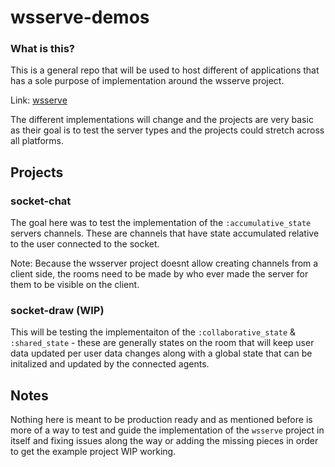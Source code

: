 # wsserve-demos

### What is this?
This is a general repo that will be used to host different of applications that has a sole purpose of implementation around the wsserve project. 

Link: [wsserve](https://github.com/toreanjoel/wsserve)

The different implementations will change and the projects are very basic as their goal is to test the server types and the projects could stretch across all platforms.

## Projects

### socket-chat
The goal here was to test the implementation of the `:accumulative_state` servers channels. These are channels that have state accumulated relative to the user connected to the socket.

Note: Because the wsserver project doesnt allow creating channels from a client side, the rooms need to be made by who ever made the server for them to be visible on the client.

### socket-draw (WIP)
This will be testing the implementaiton of the `:collaborative_state` &  `:shared_state` - these are generally states on the room that will keep user data updated per user data changes along with a global state that can be initalized and updated by the connected agents. 

## Notes
Nothing here is meant to be production ready and as mentioned before is more of a way to test and guide the implementation of the `wsserve` project in itself and fixing issues along the way or adding the missing pieces in order to get the example project WIP working.